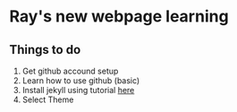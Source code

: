 # Ray's new webpage learning

## Things to do

1. Get github accound setup
2. Learn how to use github (basic)
3. Install jekyll using tutorial [here](https://learn.cloudcannon.com/jekyll/install-jekyll-on-os-x/)
4. Select Theme

